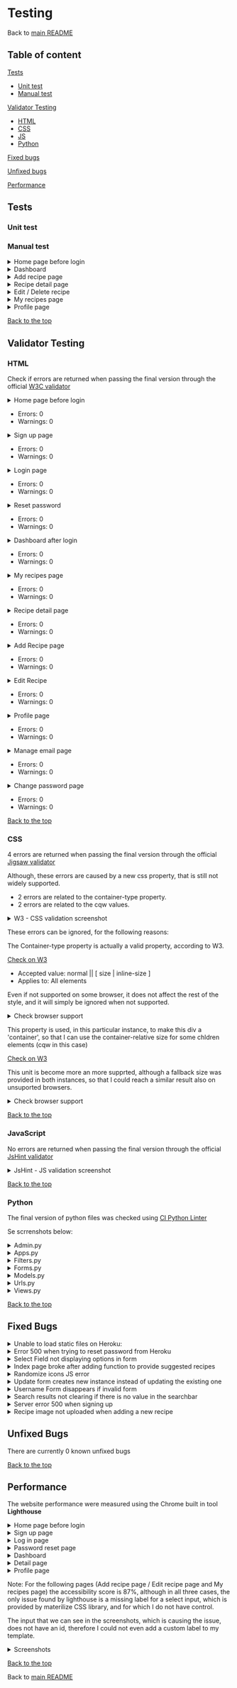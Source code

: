 # Testing

Back to [main README](readme.md)

## Table of content

[Tests](#tests)
  - [Unit test](#unit-test)
  - [Manual test](#manual-test)

[Validator Testing](#validator-testing)
  - [HTML](#html)
  - [CSS](#css)
  - [JS](#javascript)
  - [Python](#python)

[Fixed bugs](#fixed-bugs)

[Unfixed bugs](#unfixed-bugs)

[Performance](#performance)


## Tests

### Unit test

### Manual test

<details>
<summary>Home page before login</summary>

Landing page / signup:

| Action | Expected result | Pass/Fail |
|--------|-----------------|-----------|
| Go to the web app link | The browser shows the home page before login, with the signup and ligin buttons | Pass |
| Click on the signup button | The user is redirected to the sign up form | Pass |
| Click on the button without any information filled out | A message prompts the user to enter the required information | Pass |
| Enter the email address only, and submit the form | A message prompts the user to fill out the username | Pass |
| Enter email and username and submit | A message prompts the user to enter the password | Pass |
| Enter email, username and password | A message prompts the user to re-enter the pssowrd | Pass |
| Enter all information, but type two different password | A message informs the user that the two passwords must match | Pass |
| Enter all information, but an inavlid username | A message informs the user that the username is invalid | Pass |
| Enter all information, but an invalid email | A essage informs the user that the email is not valid | Pass |
| Enter all valid information | The form submits and the user is informed that a verification email has been sent to their email address | Pass |
| Click on the 'Go home' button | The user is redirected to the landing page | Pass |
| Try to login before verifying the email | The user is redirected to a page that informs them to check their inbox for the verification email | Pass |
| Check emails received | An email with the verification link is received | Pass |
| Click on the verification link | A new page opens in the browser, asking the user to confirm the email address | Pass |
| Click on 'confirm' button | The user is redirected to the login page, and a message informs them that the email address has been verified | Pass |
| From the login page, click on the link that redirects to the signup page | The user is redirected to the signup page | Pass |
| From the signup page, click on the link that redirects to the login page | The user is redirected back to the login page | Pass |


Login:

| Action | Expected result | Pass/Fail |
|--------|-----------------|-----------|
| Try to login without entering any information | The user is asked to enter the username | Pass |
| Enter the username but not the password | The user is asked to enter the password | Pass |
| Enter an incorrect password and submit | A message informs the user that the username and/or password are incorrect | Pass |
| Enter a correct password but an incorrect username | A message informs the user that the username and/or password are incorrect | Pass |
| Enter all valid information | The user is logged in and the dashboard is displayed | Pass |
| Find the logout button and click it | A pop up opens, asking the use to log out | Pass |
| Click on sign out | The user is logged out and the landing page is displayed | Pass |
| Click on the login button | The user is redirected to the login page | Pass |
| This time enter the email adddress instead of the username, and the password | The user is logged in correctly | Pass |

Reset password:

| Action | Expected result | Pass/Fail |
|--------|-----------------|-----------|
| Log out again, open the login page and click on the 'Forgot password' link | The reset password page opens up | Pass |
| Do not enter any information and submit | A message asks the user to enter the email | Pass |
| Enter an invalid email address | The user is informed that the email address is invalid | Pass |
| Enter the correct email address and submit | The user is informed that an email has been sent with the link to reset their password | Pass |
| Click on the 'go home' button | The user is redirected to the landing page | Pass |
| Check the email inbox | The reset password email has been received | Pass |
| Click on the link | The 'change password' page is opened in the browser | Pass |
| Do not enter any information and submit | The user is informed that they need to fill out the form | Pass |
| Enter just the first password and submit | The user is informed that they need to eneter the password again | Pass |
| Fill out both fields, but with different passwords | The user is informed that the passwords don't match | Pass |
| Fill out the form correctly and submit | The user is redirected to a new page that informs them that the password has been updated | Pass |
| Duplicate the tab, so that we can check both buttons | | |
| Click on the 'log in' button | The user is redirected to the login page | Pass |
| Click on the 'go home' button | The user is redirected to the landing page | Pass |
| Try and log in with the new credentials | The user is logged in correctly | Pass |

</details>


<details>
<summary>Dashboard</summary>

Dashboard general:

| Action | Expected result | Pass/Fail |
|--------|-----------------|-----------|
| Check the user handle on the top left corner | The username shows correctly | Pass |
| Check the middle section of the page | Because there are no recipes added, the page shows a messag informing the user to add a new recipe | Pass |
| Click on the 'Add recipe' link in the middle of the page | The user is redirected to the 'add recipe' page | Pass |
| Click on the 'go back' arrow on the top left corner, without submitting the form | The user is redirected to the dashboard, and the same msaage appears again, since no recipe has been added yet | Pass |
| Shrink and stretch the size of the window | The menu expands or collapses every time we pass the breakpoint | Pass |
| When the menu is collapsed, and we see the hamburger menu, click on the menu icon | The side menu opens | Pass |
| Click outside the menu | The side menu closes | Pass |


Navigation:

The following actions have been performed for both navigation bar (expanded navigation and side bar)

| Action | Expected result | Pass/Fail |
|--------|-----------------|-----------|
| Click on the home link | The user is redirected to the home page | Pass |
| Click on the 'all recipes' link | The user is redirected to the 'my recipes' page | Pass |
| Click on the 'add recipe' link | The user is redirected to the 'add recipe' page | Pass |
| Click on the 'prfile' link (from the side bar), or on the user handle (from the expanded menu) | The user is redirected to the 'profie' page | Pass |
| Click on the 'logout' link | The 'logout' modal opens up | Pass |


Dashboard, after adding recipes:
Note: These actions where performed after some recipes have been added, although the manual testing for adding recipes will show in a separate section.

| Action | Expected result | Pass/Fail |
|--------|-----------------|-----------|
| Check the dashboard after having added some recipes | The previous message for 'no recipes added' disappeared, and now there is a search bar, a category section, and a suggestions section | Pass |
| Type something in the reach bar | If the search strings does not correspond to a part of a recipe name, nothing shows up underneath the search bar | Pass |
| Type something in the reach bar | If the search strings corresponds to a part of a recipe name, a list of recipes that contain that string appears underneath the search bar | Pass |
| Cancel the whole string, and look for another recipe | The results previously found disappear and the results are updated dynamically | Pass |
| Click on one of the results | The user is redirected to the detail page for the selected recipe | Pass |
| Check the tags line | All the tags added so far from the user appears as clickable buttons, and there are no repetitions | Pass |
| Click on one tag | The user is redirected to the filtered result for that specific tag | Pass |
| Check the suggestions section | Up to 5 random recipes added by this user are displayed in this section as cards | Pass |
| Check the recipe card image | If the user has not added an image, the placeholder is displayed, otherwise the recipe image is displayed | Pass |
| Click on the cards | The user is redirected to the specific recipe detail page | Pass |
| Click on the 'See All Recipes' link | The user is redirected to 'my_recipes' page | Pass |


</details>


<details>
<summary>Add recipe page</summary>

Recipe form:

| Action | Expected result | Pass/Fail |
|--------|-----------------|-----------|
| Submit the form without entering any mandatory (title/tags) information | the user is requested to add the mandatory information | Pass |
| Enter just the title and submit | The user is requested to enter at least one tag | Pass |
| Enter the mandatory information and submit | The recipe is created and the user is redirected to the recipe detail page | Pass |
| Add new recipes filling out one extra input at a time | a new recipe is created each time, and the user is redirected to the new recipe detail page | Pass |

Ingredients formset:
| Action | Expected result | Pass/Fail |
|--------|-----------------|-----------|
| When adding a recipe, click on the 'Add ingredient' button, to open a new ingredient line, but do not enter any information | When submitting the form, this form line should be ignored, since empty | Pass |
| When adding an ingredient, enter the ingredient name only | The user should be informed that the ingredient was not valid, because of missing amount | Pass |
| When adding the ingredients, add some extra forms and then click on the remove button | The selected ingredient lines should be removed, and the submitted form should ignore them | Pass |

Steps formset:
| Action | Expected result | Pass/Fail |
|--------|-----------------|-----------|
| When adding a recipe, click on the 'Add step' button, to open a new step line, but do not enter any information | When submitting the form, this form line should be ignored, since empty | Pass |
| When adding a step, add some extra forms and then click on the remove button | The selected step lines should be removed, and the submitted form should ignore them | Pass |


</details>


<details>
<summary>Recipe detail page</summary>

General:

| Action | Expected result | Pass/Fail |
|--------|-----------------|-----------|
| For each recipe added, check the information displaying on the detail page | Each information correspond to the detail entered when submitting the form | Pass |
| Check the recipe image | If no image was submitted, the image should be replaced by the standard placeholder | Pass |
| Check the image for a recipe where it was provided | The choosen image is displayed in the relative section | Pass |
| Check the notes section | If nothing was provided in the notes input, this section should not be displayed at all, otherwise it should contain the provided information | Pass |
| Change the viewport size | The layout should changed if we pass from large to small screen, and viceversa | Pass |
| Click on the Edit button | The user is redirected to the 'edit recipe' page for the current recipe | Pass |
| Click on the Delete button | The delete recipe modal opens up | Pass |
| Click on the 'go-home' button | The user is redirected to the dashboard | Pass |


</details>

<details>
<summary>Edit / Delete recipe</summary>

Edit:

| Action | Expected result | Pass/Fail |
|--------|-----------------|-----------|
| Go to the edit page for one recipe and check the form | The form should be pre-populated with the existing information | Pass |
| Remove the title completely | The form should not be submitted, and the user is asked to enter a tilte | Pass |
| Change the title | The form is submitted and the updated information displays in the detail page | Pass |
| Change the image | The new image is displayed in the detail page | Pass |
| Remove an ingredient name from one existing ingredient | The form is not submitted and the user is asked to fill out the required fields | Pass |
| Remove an ingredient amount from one existing ingredient | The form is not submitted and the user is asked to fill out the required fields | Pass |
| Remove one ingredient line | The removed ingredient is not displayed anymore in the detail page | Pass |
| Add new ingredients with correct information | The new ingredients are displayed in the detail page | Pass |
| Remove all the existing tags | The form is not submitted and the user is asked to enter the tags | Pass |
| Edit the other optional fields | The updated information displays in the detail page | Pass |


Delete:

| Action | Expected result | Pass/Fail |
|--------|-----------------|-----------|
| Click on the delete button | The delete recipe modal opens and the user is asked to confirm that they want to delete the recipe | Pass |
| Click on cancel, or outside the modal | The modal closes with no action | Pass |
| Cick on 'confirm' | The recipe is deleted and the user is redirected to the dashboard | Pass |


</details>


<details>
<summary>My recipes page</summary>

General:

| Action | Expected result | Pass/Fail |
|--------|-----------------|-----------|
| Check the results section | Because there are no filters selected, all recipes added by this user show n this section | Pass |
| Check the pagination | If there are more than 6 recipes, the recipes are split in multiple pages | Pass |
| Click on the single page number | The user is rediected to the selected page | Pass |
| Click on the 'previous' button | If there is a previous page, the user is redirected to that page, otherwise the button is disabled | Pass |
| Click on the 'next' button | If there is a following page, the user is redirected to that page, otherwise the button is disabled | Pass |
| click on the recipe card | The user is redirected to the selected recipe detail page | Pass |


Filtering:

| Action | Expected result | Pass/Fail |
|--------|-----------------|-----------|
| Click on filter button, without selecting any filter | All the recipes are displayed | Pass |
| Enter some keywords in the 'title contains' section and click on 'filter'| If there is any recipe with the entered string in the title, the results section will display those recipes only | Pass |
| Remove the title and enter one tag in the 'tags contains' filter, and click on 'filter' | If there is any recipe with that tag, it will be displayed in the results section | Pass |
| Enter multiple tags, separated by commas, and click on 'filter' | Only the recipes that contain all the tags are displayed (if any) | Pass |
| Remove the tags and select one 'difficulty' and click on 'filter' | Only the recipes for which the specific difficulty was selected are displayed (if any) | Pass |
| Try to combine multiple filters | Only the recipes that match all the filters are displayed (if any) | Pass |

</details>


<details>
<summary>Profile page</summary>

General:

| Action | Expected result | Pass/Fail |
|--------|-----------------|-----------|
| Check the information in the profile page | The information match the user information | Pass |
| Check the user image | If the user has not provided a profile image, the default account icon is displayed, otherwise the profile shows the image uploaded by the user | Pass |
| Check the password | The password is hidden | Pass |


Update information:

| Action | Expected result | Pass/Fail |
|--------|-----------------|-----------|
| Click on the image upload button and upload an image | The user profile image is updated with the uploaded image | Pass |
| Click on the username update button | The form to update the username is displayed | Pass |
| Try to remove the name completely and save | The user is prompted to fill out the username | Pass |
| Try to eneter an invalid username | An error message informs the user that the username could not be updated | Pass |
| Try to eneter a username already in use | An error message informs the user that the username could not be updated | Pass |
| Enter a valid username | The username is updated successfully | Pass |
| Click on the edit email button | The user is redirected to the 'email manager' page | Pass |
| click on the edit password button | The user is redirected to the 'change password' page | Pass |


Update email:

| Action | Expected result | Pass/Fail |
|--------|-----------------|-----------|
| In the 'Add E-mail Address' try to re-enter the account emil address and click on 'add e-mail address' | An error message informs the user that the email address is already asscoated to the account | Pass |
| Enter an email address associated to another account and click on 'add e-mail address' | An error message informs the user that the email address is already asscoated to another account | Pass |
| Add an invalid email address and click on 'add e-mail address' | An error message informs the user that the email address is not valid | Pass |
| Enter a valid email address and click on 'add email address' | The form is submitted successfully and the new email address appears in the 'email addresses' area | Pass |
| Check the status of the new email address | The new email address appears to be unverified | Pass |
| Select the new email address and click on 'make primary' | An error informs the user that the primary email address must be verified | Pass |
| Select the new email address and click on re-sent verification | Check the email inbox to confirm that a new verification email has been sent | Pass |
| Re verify the email address following the same steps followed during the signup process | | |
| After the new email is verified, select it and click on make primary again | The new email address appears now to be the primary email address | Pass |
| Select the primary email address and click on remove | A message informs the user that the primary email address cannot be removed | Pass |
| Select the other email address, and click on remove | The email address is removed successfully and does not appear in account anymore | Pass |


Change passqord:

| Action | Expected result | Pass/Fail |
|--------|-----------------|-----------|
| Go to the change password page and click on the forgot password link | The user is redirected to the reset password page | Pass |
| Note: This page has already been tested in the 'home page before login' section | | |
| Go back to the change email page and submit the form with no information | A message informs the user to fill out the form | Pass |
| Enter the old password only and submit | a message informs the use to fill out the missing fields | Pass |
| Enter the old password and the new password just one time | The user is asked to repeat the password | Pass |
| Enter all the information, but enter two different new password | An error informs the user that the two passwods must match | Pass |
| Enter two identical new passwords, but a wrong old password | An error informs that the user must type the current password | Pass |
| Enter all valid information | the password is updated successfully | Pass |
| Log out and try logging in with the new password | The user logs in correctly | Pass |


Log out and delete account:

| Action | Expected result | Pass/Fail |
|--------|-----------------|-----------|
| Click on the logout button | A pop up opens, asking the use to log out | Pass |
| click outside the modal | The modal closes | Pass |
| Reopen the modal and click on sign out | The user is logged out and the landing page is displayed | Pass |
| Log in agan, and reopen the profile page. then click on delete account | A modal opens up, asking the user to confirm if they want to delete the account | Pass |
| Click outside the modal | The modal closes with no action | Pass |
| Click on 'delete account' again, and click on 'delete' without checking the box | The user is informed that they need to confirm they wish to delete the account | Pass |
| Check the checkbox and click on 'delete' again | The user is redirected to the landing page, and a message informs the user that their account has been deleted | Pass |
| Access to the admin section and check that the user and all associated recipes have been deleted | Pass |


</details>


[Back to the top](#table-of-content)

## Validator Testing

### HTML

Check if errors are returned when passing the final version through the official [W3C validator](https://validator.w3.org/nu/#textarea)

<details>
<summary>Home page before login</summary>

![Image](media/testing/validator/html-index-before-login.png)
</details>

- Errors: 0
- Warnings: 0


<details>
<summary>Sign up page</summary>

![Image](media/testing/validator/html-signup.png)
</details>

- Errors: 0
- Warnings: 0


<details>
<summary>Login page</summary>

![Image](media/testing/validator/html-login.png)
</details>

- Errors: 0
- Warnings: 0


<details>
<summary>Reset password</summary>

![Image](media/testing/validator/html-reset-password.png)
</details>

- Errors: 0
- Warnings: 0


<details>
<summary>Dashboard after login</summary>

![Image](media/testing/validator/html-dashboard-after-login.png)
</details>

- Errors: 0
- Warnings: 0


<details>
<summary>My recipes page</summary>

![Image](media/testing/validator/html-all-recipes.png)
</details>

- Errors: 0
- Warnings: 0


<details>
<summary>Recipe detail page</summary>

![Image](media/testing/validator/html-detail-page.png)
</details>

- Errors: 0
- Warnings: 0


<details>
<summary>Add Recipe page</summary>

![Image](media/testing/validator/html-add-recipe.png)
</details>

- Errors: 0
- Warnings: 0


<details>
<summary>Edit Recipe</summary>

![Image](media/testing/validator/html-edit-recipe.png)
</details>

- Errors: 0
- Warnings: 0


<details>
<summary>Profile page</summary>

![Image](media/testing/validator/html-profile-page.png)
</details>

- Errors: 0
- Warnings: 0


<details>
<summary>Manage email page</summary>

![Image](media/testing/validator/html-email-manager.png)
</details>

- Errors: 0
- Warnings: 0


<details>
<summary>Change password page</summary>

![Image](media/testing/validator/html-change-password.png)
</details>

- Errors: 0
- Warnings: 0


[Back to the top](#table-of-content)

### CSS

4 errors are returned when passing the final version through the official [Jigsaw validator](https://jigsaw.w3.org/css-validator/validator)

Although, these errors are caused by a new css property, that is still not widely supported.
  - 2 errors are related to the container-type property.
  - 2 errors are related to the cqw values.

<details>

<summary>W3 - CSS validation screenshot</summary>

![Image](media/testing/validator/css-w3c-result.png)
</details>

These errors can be ignored, for the following reasons:

The Container-type property is actually a valid property, according to W3.

[Check on W3](https://www.w3.org/TR/css-contain-3/#propdef-container-type)

  - Accepted value: 	normal || [ size | inline-size ]
  - Applies to: All elements

Even if not supported on some browser, it does not affect the rest of the style, and it will simply be ignored when not supported.

<details>

<summary>Check browser support</summary>

![Image](media/testing/validator/css-container-type-support.png)
</details>


This property is used, in this particular instance, to make this div a 'container', so that I can use the container-relative size for some chldren elements (cqw in this case)

[Check on W3](https://www.w3.org/TR/css-contain-3/#container-lengths)

This unit is become more an more supprted, although a fallback size was provided in both instances, so that I could reach a similar result also on unsuported browsers.

<details>

<summary>Check browser support</summary>

![Image](media/testing/validator/css-cqw-support.png)
</details>

[Back to the top](#table-of-content)

### JavaScript

No errors are returned when passing the final version through the official [JsHint validator](https://jshint.com/)

<details>
  <summary>JsHint - JS validation screenshot</summary>

  ![Image](media/testing/validator/js-jshint-result.png)

</details>

[Back to the top](#table-of-content)


### Python

The final version of python files was checked using [CI Python Linter](https://pep8ci.herokuapp.com/#)

Se scrrenshots below:

<details>
  <summary>Admin.py</summary>

  ![Image](media/testing/validator/py-admin.png)

</details>


<details>
  <summary>Apps.py</summary>

  ![Image](media/testing/validator/py-apps.png)

</details>


<details>
  <summary>Filters.py</summary>

  ![Image](media/testing/validator/py-filters.png)

</details>


<details>
  <summary>Forms.py</summary>

  ![Image](media/testing/validator/py-forms.png)

</details>


<details>
  <summary>Models.py</summary>

  ![Image](media/testing/validator/py-models.png)

</details>


<details>
  <summary>Urls.py</summary>

  ![Image](media/testing/validator/py-urls.png)

</details>


<details>
  <summary>Views.py</summary>

  ![Image](media/testing/validator/py-views.png)

</details>


[Back to the top](#table-of-content)

## Fixed Bugs

<details>
  <summary> Unable to load static files on Heroku:</summary>

  - Issue: The deployed app is not loading static files correctly, because it seems to add a Cloudinary file path in the middle.

![Coudinary Error](media/errors/cloudinary-error.png)

  - Fix: After troubleshooting I could see that the issue was caused by the __DISABLE_COLLECTSTATIC__ Config Var, which I had not removed yet. After removing this Config Var the page loads correctly.

</details>

    
<details>
  <summary>Error 500 when trying to reset password from Heroku</summary>

  - Issue: When trying to reset the password from the deployed website I received Server Error 500.

![SMTP Error](media/errors/reset-password-error.png)

  - Fix: After troubleshooting I could see that the issue was caused by the Outlook SMTP credentials, and the issue was related not only to the reset password link, but to all SMTP functionalities. I decided to switch to Gmail SMTP which solved the issue.

</details>


<details>
  <summary>Select Field not displaying options in form</summary>

  - Issue: When adding the select field to the 'Add recipes' form, the options where not showing and I could only see the label.

![Select Field Error](media/errors/options-field-not-displaying.png)

  - Fix: The issue was caused by the Materialize CSS form, which requires for the select fields to be initialized via JS.

![Select Field Fix](media/errors/options-field-not-displaying-fix.png)

</details>

<details>
  <summary>Index page broke after adding function to provide suggested recipes</summary>

  - Issue: To provide the recipes suggestion, the function was filtering the results based on the user ID, so that users can see only their recipes. When I first implemented this option I was logged in as admin. After logging out I received this error.

![Anonymous User Error](media/errors/anonymous-user-error.png)

  - Fix: The issue was caused by the Materialize CSS form, which requires for the select fields to be initialized via JS.

![Anonymous User Fix](media/errors/anonymous-user-fix.png)

</details>


<details>
  <summary>Randomize icons JS error</summary>

  - Issue: I have created a custom image placehoder to display when the user does not upload an image for the recipe. The functions creates random food icons and assign a random position.

  The function was working and displaying the icons in random positions, although it was giving an error in the console.

  ![Random icons console error](media/errors/random-icons-error.png)

  This is the original code:

  ![Random icons original code](media/errors/random-icons-error-code.png)

  - Fix: To fix this issue I changed the code as follow:

  ![Random icons final code](media/errors/random-icons-fix.png)


</details>


<details>
  <summary>Update form creates new instance instead of updating the existing one</summary>

  - Issue numer 1: After creating the UpdateView for my recipes, the view was showing the correct template and pre-populating the fields with the selected recipe to be updated.
  Although when clicking on "Save", the form was crating a new instance, instead of updating the existing one.

  After investigation I could determine that the issue was created by the action url in the form, that was pointing to the add_recipe ursl, instead of edit_recipe url:
    ![Original code](media/errors/update-view-form-original-code.png)

  - Fix: to solve this issue I changed the action url so that it could point to the correct url:
  ![Update form fix 1](media/errors/update-view-fix-1.png)


  - Issue numer 2: After changing this url although I received a second error, since the edit_url requires an argument (the primary key of the recipe):
    ![Missing argument error](media/errors/update-view-reverse-match-error.png)

  - Fix: To solve this issue I had to add 'pk' as argument for the link, and I had to pass the pk also in the context.

  ![Update form fix 2](media/errors/update-view-fix-2.png)
  ![Update form fix 3](media/errors/update-view-fix-3.png)

</details>


<details>
  <summary>Username Form disappears if invalid form</summary>

  - Issue: When updating the usename form the ProfileView, if the form was invalid, the error message was displaying correctly, but the form field disappeared completely.

  ![Error missing form](media/errors/invalid-username-form-disappears-error.png)

  - Fix: To fix this error, instead of returning "super().form_invalid(form)", I opted to redirect the user to the same page.
  The field reloads correctly, and an error message informs the user that the choosen username was invalid.

</details>


<details>
  <summary>Search results not clearing if there is no value in the searchbar</summary>

  - Issue: When looking for recipes by name, the results are shown dynamically uderneatch the search bar. After some results were found, if the user tried and deleted all the charachters in the search field, the search result div was still showing the last results found.
  This was caused by the fact that all the logic was contained in the 'if' statement, which is fired only if the search string is longer then a minChar value. When deleting charachters from the search bar, the length of the search string was falling below the minChar value, so the search results array was not cleared.

  ![Search results not clearing - error](media/errors/search-result-not-clearing-error.png)

  - Fix: To solve this issue I added an else statement, that hides the search results if the search string length is less then the minChar value.

  ![Search result not clearing - fix](media/errors/search-result-not-clearing-fix.png)

[Back to the top](#table-of-content)

</details>


<details>
  <summary>Server error 500 when signing up</summary>

  - Issue: when signing up for a new account, the server was unable to load the verification email template, due to a missing tag.

  - Fix: I added the missing tag "{% load i18n %}" and the issue was resolved.

  ![Updated code](media/errors/unable-to-send-verification-email-fix.png)

</details>


<details>
<summary>Recipe image not uploaded when adding a new recipe</summary>

- Issue: When adding a new recipe, the image was not uploaded, even when selected correctly by the user.

- Fix: The isue was caused by the post method, in the AddRecipeView, because the request.FILES as argument was not passed to the RecipeForm.

To solve this issuue I changed the code from:

      def post(self, request, *args, **kwargs):
          form = RecipeForm(self.request.POST)

To:

      def post(self, request, *args, **kwargs):
          form = RecipeForm(self.request.POST,
                            request.FILES)



![Image](media/errors/no-image-uploaded-fix.png)

</details>


## Unfixed Bugs

There are currently 0 known unfixed bugs

[Back to the top](#table-of-content)

## Performance

The website performance were measured using the Chrome built in tool __Lighthouse__

<details>
<summary>Home page before login</summary>

![Image](media/testing/lighthouse/index-before-login.png)
</details>


<details>
<summary>Sign up page</summary>

![Image](media/testing/lighthouse/signup-page.png)
</details>


<details>
<summary>Log in page</summary>

![Image](media/testing/lighthouse/login-page.png)
</details>


<details>
<summary>Password reset page</summary>

![Image](media/testing/lighthouse/password-reset.png)
</details>


<details>
<summary>Dashboard</summary>

![Image](media/testing/lighthouse/dashboard.png)
</details>


<details>
<summary>Detail page</summary>

![Image](media/testing/lighthouse/detail-page.png)
</details>


<details>
<summary>Profile page</summary>

![Image](media/testing/lighthouse/profile.png)
</details>


Note: For the following pages (Add recipe page / Edit recipe page and My recipes page) the accessibility score is 87%, although in all three cases, the only issue found by lighthouse is a missing label for a select input, which is provided by materilize CSS library, and for which I do not have control.

The input that we can see in the screenshots, which is causing the issue, does not have an id, therefore I could not even add a custom label to my template.

<details>
<summary>Screenshots</summary>

![Accessibility issue 1](media/testing/lighthouse/edit-recipe.png)
![Accessibility issue 2](media/testing/lighthouse/add-recipe.png)
![Accessibility issue 3](media/testing/lighthouse/add-recipe-accessibility-issue1.png)
![Accessibility issue 4](media/testing/lighthouse/add-recipe-accessibility-issue2.png)
![Accessibility issue 5](media/testing/lighthouse/add-recipe-accessibility-issue3.png)
</details>


[Back to the top](#table-of-content)

Back to [main README](readme.md)